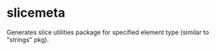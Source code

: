 # slicemeta

Generates slice utilities package for specified element type (similar to "strings" pkg).
